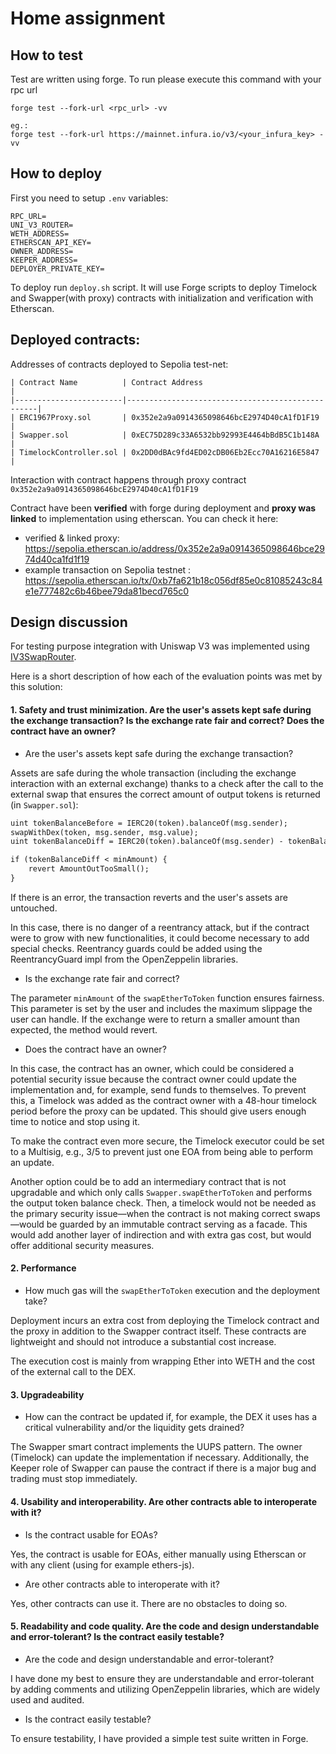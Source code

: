 # Home assignment

## How to test

Test are written using forge. To run please execute this command with your rpc url 
```
forge test --fork-url <rpc_url> -vv

eg.:
forge test --fork-url https://mainnet.infura.io/v3/<your_infura_key> -vv
```

## How to deploy

First you need to setup `.env` variables:
```
RPC_URL=
UNI_V3_ROUTER=
WETH_ADDRESS=
ETHERSCAN_API_KEY=
OWNER_ADDRESS=
KEEPER_ADDRESS=
DEPLOYER_PRIVATE_KEY=
```

To deploy run `deploy.sh` script. It will use Forge scripts to deploy Timelock and Swapper(with proxy) contracts with initialization and verification with Etherscan.

## Deployed contracts:

Addresses of contracts deployed to Sepolia test-net:
```
| Contract Name          | Contract Address                                 |
|------------------------|--------------------------------------------------|
| ERC1967Proxy.sol       | 0x352e2a9a0914365098646bcE2974D40cA1fD1F19       |
| Swapper.sol            | 0xEC75D289c33A6532bb92993E4464bBdB5C1b148A       |
| TimelockController.sol | 0x2DD0dBAc9fd4ED02cDB06Eb2Ecc70A16216E5847       |
```

Interaction with contract happens through proxy contract `0x352e2a9a0914365098646bcE2974D40cA1fD1F19`

Contract have been **verified** with forge during deployment and **proxy was linked** to implementation using etherscan.
You can check it here:
- verified & linked proxy: https://sepolia.etherscan.io/address/0x352e2a9a0914365098646bce2974d40ca1fd1f19
- example transaction on Sepolia testnet : https://sepolia.etherscan.io/tx/0xb7fa621b18c056df85e0c81085243c84e1e777482c6b46bee79da81becd765c0

## Design discussion

For testing purpose integration with Uniswap V3 was implemented using [IV3SwapRouter](https://github.com/Uniswap/swap-router-contracts/blob/main/contracts/interfaces/IV3SwapRouter.sol).

Here is a short description of how each of the evaluation points was met by this solution:

#### 1. Safety and trust minimization. Are the user's assets kept safe during the exchange transaction? Is the exchange rate fair and correct? Does the contract have an owner?

* Are the user's assets kept safe during the exchange transaction?

Assets are safe during the whole transaction (including the exchange interaction with an external exchange) thanks to a check after the call to the external swap that 
ensures the correct amount of output tokens is returned (in `Swapper.sol`):
```markdown
uint tokenBalanceBefore = IERC20(token).balanceOf(msg.sender);
swapWithDex(token, msg.sender, msg.value);
uint tokenBalanceDiff = IERC20(token).balanceOf(msg.sender) - tokenBalanceBefore;

if (tokenBalanceDiff < minAmount) {
    revert AmountOutTooSmall();
}
```
If there is an error, the transaction reverts and the user's assets are untouched.

In this case, there is no danger of a reentrancy attack, but if the contract were to grow with new functionalities, 
it could become necessary to add special checks. Reentrancy guards could be added using the ReentrancyGuard impl from the OpenZeppelin libraries.

* Is the exchange rate fair and correct?

The parameter `minAmount` of the `swapEtherToToken` function ensures fairness. This parameter is set by the user and includes the maximum slippage
the user can handle. If the exchange were to return a smaller amount than expected, the method would revert.

* Does the contract have an owner?

In this case, the contract has an owner, which could be considered a potential security issue because the contract owner could update the implementation
and, for example, send funds to themselves. To prevent this, a Timelock was added as the contract owner with a 48-hour timelock period before the proxy can be updated.
This should give users enough time to notice and stop using it.

To make the contract even more secure, the Timelock executor could be set to a Multisig, e.g., 3/5 to prevent just one EOA from being able to perform an update.

Another option could be to add an intermediary contract that is not upgradable and which only calls `Swapper.swapEtherToToken` and performs the output token balance check.
Then, a timelock would not be needed as the primary security issue—when the contract is not making correct swaps—would be guarded by an immutable contract serving as a facade.
This would add another layer of indirection and with extra gas cost, but would offer additional security measures.

#### 2. Performance

* How much gas will the `swapEtherToToken` execution and the deployment take?

Deployment incurs an extra cost from deploying the Timelock contract and the proxy in addition to the Swapper contract itself. These contracts are lightweight and should 
not introduce a substantial cost increase.

The execution cost is mainly from wrapping Ether into WETH and the cost of the external call to the DEX.

#### 3. Upgradeability

* How can the contract be updated if, for example, the DEX it uses has a critical vulnerability and/or the liquidity gets drained?

The Swapper smart contract implements the UUPS pattern. The owner (Timelock) can update the implementation if necessary.
Additionally, the Keeper role of Swapper can pause the contract if there is a major bug and trading must stop immediately.

#### 4. Usability and interoperability. Are other contracts able to interoperate with it?

* Is the contract usable for EOAs?

Yes, the contract is usable for EOAs, either manually using Etherscan or with any client (using for example ethers-js).

* Are other contracts able to interoperate with it?

Yes, other contracts can use it. There are no obstacles to doing so.

#### 5. Readability and code quality. Are the code and design understandable and error-tolerant? Is the contract easily testable?

* Are the code and design understandable and error-tolerant?

I have done my best to ensure they are understandable and error-tolerant by adding comments and utilizing OpenZeppelin libraries, which are widely used and audited.

* Is the contract easily testable?

To ensure testability, I have provided a simple test suite written in Forge.